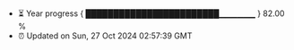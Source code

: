 - ⏳ Year progress { ████████████████████████▁▁▁▁▁▁ } 82.00 %
- ⏰ Updated on Sun, 27 Oct 2024 02:57:39 GMT


